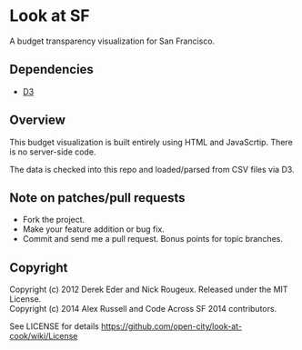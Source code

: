 Look at SF
=====================================

A budget transparency visualization for San Francisco.

Dependencies
------------

- [D3](http://d3js.org/)

Overview
--------

This budget visualization is built entirely using HTML and JavaScrtip. There is no server-side code.

The data is checked into this repo and loaded/parsed from CSV files via D3.

Note on patches/pull requests
-----------------------------

* Fork the project.
* Make your feature addition or bug fix.
* Commit and send me a pull request. Bonus points for topic branches.

Copyright
---------

Copyright (c) 2012 Derek Eder and Nick Rougeux. Released under the MIT License. <br>
Copyright (c) 2014 Alex Russell and Code Across SF 2014 contributors.

See LICENSE for details https://github.com/open-city/look-at-cook/wiki/License
